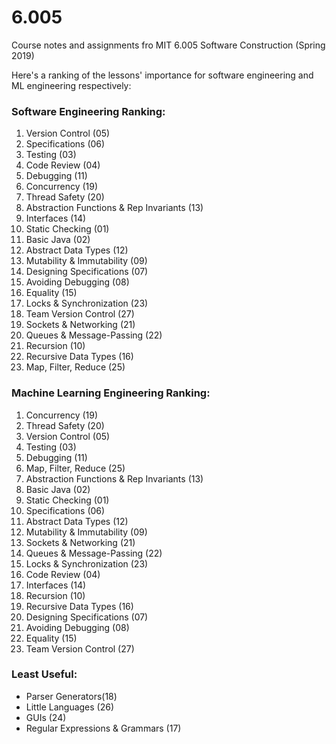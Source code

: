 # 6.005
Course notes and assignments fro MIT 6.005 Software Construction (Spring 2019)

Here's a ranking of the lessons' importance for software engineering and ML engineering respectively:

### Software Engineering Ranking:

1. Version Control (05)
2. Specifications (06)
3. Testing (03)
4. Code Review (04)
5. Debugging (11)
6. Concurrency (19)
7. Thread Safety (20)
8. Abstraction Functions & Rep Invariants (13)
9. Interfaces (14)
10. Static Checking (01)
11. Basic Java (02)
12. Abstract Data Types (12)
13. Mutability & Immutability (09)
14. Designing Specifications (07)
15. Avoiding Debugging (08)
16. Equality (15)
17. Locks & Synchronization (23)
18. Team Version Control (27)
19. Sockets & Networking (21)
20. Queues & Message-Passing (22)
21. Recursion (10)
22. Recursive Data Types (16)
23. Map, Filter, Reduce (25)

### Machine Learning Engineering Ranking:

1. Concurrency (19)
2. Thread Safety (20)
3. Version Control (05)
4. Testing (03)
5. Debugging (11)
6. Map, Filter, Reduce (25)
7. Abstraction Functions & Rep Invariants (13)
8. Basic Java (02)
9. Static Checking (01)
10. Specifications (06)
11. Abstract Data Types (12)
12. Mutability & Immutability (09)
13. Sockets & Networking (21)
14. Queues & Message-Passing (22)
15. Locks & Synchronization (23)
16. Code Review (04)
17. Interfaces (14)
18. Recursion (10)
19. Recursive Data Types (16)
20. Designing Specifications (07)
21. Avoiding Debugging (08)
22. Equality (15)
23. Team Version Control (27)

### Least Useful:
- Parser Generators(18)
- Little Languages (26)
- GUIs (24)
- Regular Expressions & Grammars (17)
